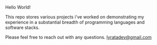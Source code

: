 Hello World!

This repo stores various projects i've worked on demonstrating 
my experience in a substantial breadth of programming languages 
and software stacks.


Please feel free to reach out with any questions.
lyratadev@gmail.com
